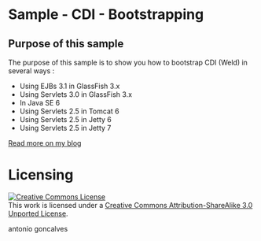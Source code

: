# Sample - CDI - Bootstrapping

## Purpose of this sample

The purpose of this sample is to show you how to bootstrap CDI (Weld) in several ways :

* Using EJBs 3.1 in GlassFish 3.x
* Using Servlets 3.0 in GlassFish 3.x
* In Java SE 6
* Using Servlets 2.5 in Tomcat 6
* Using Servlets 2.5 in Jetty 6
* Using Servlets 2.5 in Jetty 7

[Read more on my blog](http://antoniogoncalves.org/2011/01/12/bootstrapping-cdi-in-several-environments/)

# Licensing

<a rel="license" href="http://creativecommons.org/licenses/by-sa/3.0/"><img alt="Creative Commons License" style="border-width:0" src="http://i.creativecommons.org/l/by-sa/3.0/88x31.png" /></a><br />This work is licensed under a <a rel="license" href="http://creativecommons.org/licenses/by-sa/3.0/">Creative Commons Attribution-ShareAlike 3.0 Unported License</a>.

<div class="footer">
    <span class="footerTitle"><span class="uc">a</span>ntonio <span class="uc">g</span>oncalves</span>
</div>